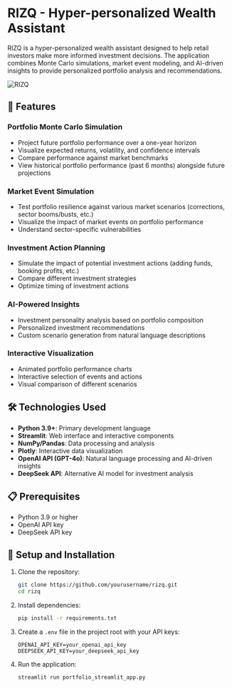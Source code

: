 # RIZQ - Hyper-personalized Wealth Assistant

RIZQ is a hyper-personalized wealth assistant designed to help retail investors make more informed investment decisions. The application combines Monte Carlo simulations, market event modeling, and AI-driven insights to provide personalized portfolio analysis and recommendations.

![RIZQ](snapshot.png)

## 🚀 Features

### Portfolio Monte Carlo Simulation
- Project future portfolio performance over a one-year horizon
- Visualize expected returns, volatility, and confidence intervals
- Compare performance against market benchmarks
- View historical portfolio performance (past 6 months) alongside future projections

### Market Event Simulation
- Test portfolio resilience against various market scenarios (corrections, sector booms/busts, etc.)
- Visualize the impact of market events on portfolio performance
- Understand sector-specific vulnerabilities

### Investment Action Planning
- Simulate the impact of potential investment actions (adding funds, booking profits, etc.)
- Compare different investment strategies
- Optimize timing of investment actions

### AI-Powered Insights
- Investment personality analysis based on portfolio composition
- Personalized investment recommendations
- Custom scenario generation from natural language descriptions

### Interactive Visualization
- Animated portfolio performance charts
- Interactive selection of events and actions
- Visual comparison of different scenarios

## 🛠️ Technologies Used

- **Python 3.9+**: Primary development language
- **Streamlit**: Web interface and interactive components
- **NumPy/Pandas**: Data processing and analysis
- **Plotly**: Interactive data visualization
- **OpenAI API (GPT-4o)**: Natural language processing and AI-driven insights
- **DeepSeek API**: Alternative AI model for investment analysis

## 📋 Prerequisites

- Python 3.9 or higher
- OpenAI API key
- DeepSeek API key

## 🔧 Setup and Installation

1. Clone the repository:
   ```bash
   git clone https://github.com/yourusername/rizq.git
   cd rizq
   ```

2. Install dependencies:
   ```bash
   pip install -r requirements.txt
   ```

3. Create a `.env` file in the project root with your API keys:
   ```
   OPENAI_API_KEY=your_openai_api_key
   DEEPSEEK_API_KEY=your_deepseek_api_key
   ```

4. Run the application:
   ```bash
   streamlit run portfolio_streamlit_app.py
   ```